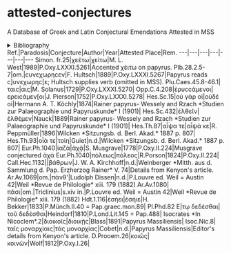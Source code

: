 # attested-conjectures
A Database of Greek and Latin Conjectural Emendations Attested in MSS

<details>
    <summary>Bibliography</summary>
    <ul>
        <li>P.Oxy.I,II,LXXXI</li>
        <li>James, Patrick. ‘Review of The Oxyrhynchus Papyri. Volume LXXXI.’ <i>The Classical Review</i> 68, no. 2 (2018): 395-398.</li>
        <li>Kenyon, Frederic George. <i>The Evidence of Greek Papyri with Regard to Textual Criticism.</i> London: Hernry Frowde, 1904.</li>
        <li>Wessely and Rzach, <i>Studien zur Palaeographie und Papyruskunde</i>, I (1901)</li>
        <li>Weil, <i>Revue de Philologie</i>, xiii. 179 (1882)</li>
        <li>Wilcken, <i>Sitzungsb. d. Berl. Akad.</i>, 1887 p. 807</li>
        <li>P.Louvre ed. Weil = Austin 42</li>
        <li>P.Münch.II.40 = Pap.graec.mon.89</li>
        <li>Papyrus Massiliensis</li>
    </ul>
</details>
Ref.|Paradosis|Conjecture|Author|Year|Attested Place|Rem.
---|---|---|---|---|---|---
Simon. fr.25|χεέτω|χείτω|M. L. West|1989|P.Oxy.LXXXI.5261|Accented χέιτω on papyrus.
Plb.28.2.5-7|om.|cυνεχωρηcεν|F. Hultsch|1889|P.Oxy.LXXXI.5267|Papyrus reads c]υνεχωρηc[ε; Hultsch supplies verb (omitted in MSS).
Plu.Caes.45.8-46.1|ταιc|αις|M. Solanus|1729|P.Oxy.LXXXI.5270|
Opp.C.4.208|ἐρυccάμενοι|ερειcάμεν[οι|J. Pierson|1752|P.Oxy.LXXXI.5278|
Hes.Sc.15|οὐ γὰρ οἱ|οὐδέ οἱ|Hermann A. T. Köchly|1874|Rainer papyrus- Wessely and Rzach *Studien zur Palaeographie und Papyruskunde* I (1901)|
Hes.Sc.432|ἐλθεῖν|ἐλθέμεν|Nauck|1889|Rainer papyrus- Wessely and Rzach *Studien zur Palaeographie und Papyruskunde* I (1901)|
Hes.Th.87|αἶψα τε|αἶψά κε|R. Peppmüller|1896|Wilcken *Sitzungsb. d. Berl. Akad.* 1887 p. 807|
Hes.Th.93|οἷά τε|τοίη|Guiet|n.d.|Wilcken *Sitzungsb. d. Berl. Akad.* 1887 p. 807|
Eur.Ph.1040|ἰαζὰ|ἀχᾷ|S. Musgrave|1778|P.Oxy.II.224|Musgrave conjectured ἀχὰ
Eur.Ph.1040|πόλεως|πόλεος|R.Porson|1824|P.Oxy.II.224|
Call.Hec.1132||βάθρων|J. W. A. Kirchhoff|n.d.|Weinberger *Mitth. aus d. Sammlung d. Pap. Erzherzog Rainer* V. 74|Details from Kenyon's article.
Ar.Av.1069|om.|πάνθ'|Ludolph Dissen|n.d.|P.Louvre ed. Weil = Austin 42|Weil *Revue de Philologie* xiii. 179 (1882)
Ar.Av.1080|πᾶσι|om.|Triclinius|s.xiv in.|P.Louvre ed. Weil = Austin 42|Weil *Revue de Philologie* xiii. 179 (1882)
Hdt.1.116|ἐσήει|ἐσήιε|H. Bekker|1833|P.Münch.II.40 = Pap.graec.mon.89|
Pl.Phd.82 E|τῳ δεδέσθαι|τοῦ δεδέσθαι|Heindorf|1810|P.Lond.Lit.145 = Pap.488|
Isocrates *In Nicoclem*.2|διοικοῖς|διοικῇς|Blass|1891|Papyrus Massiliensis|
Isoc.Nic.8|ταῖς μοναρχίαις|τὰς μοναρχίας|Cobet|n.d.|Papyrus Massiliensis|Editor's details from Kenyon's article.
D.Prooem.26|κοιῶς|κοινῶν|Wolf|1812|P.Oxy.I.26|
